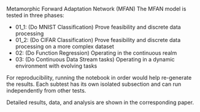 Metamorphic Forward Adaptation Network (MFAN)
The MFAN model is tested in three phases:

* 01_1: (Do MNIST Classification) Prove feasibility and discrete data processing
* 01_2: (Do CIFAR Classification) Prove feasibility and discrete data processing on a more complex dataset
* 02: (Do Function Regression) Operating in the continuous realm
* 03: (Do Continuous Data Stream tasks) Operating in a dynamic environment with evolving tasks

For reproducibility, running the notebook in order would help re-generate the results.
Each subtest has its own isolated subsection and can run independently from other tests.

Detailed results, data, and analysis are shown in the corresponding paper.

